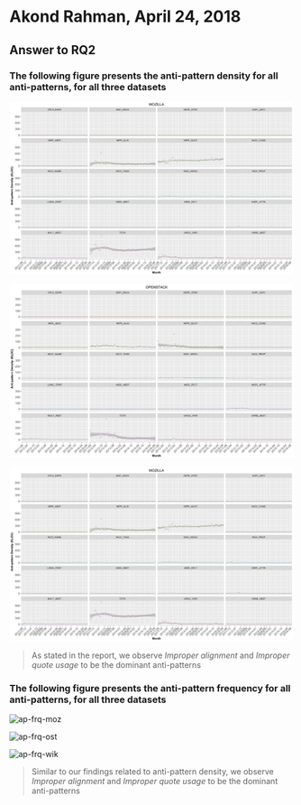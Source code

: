 # Akond Rahman, April 24, 2018 
## Answer to RQ2
### The following figure presents the anti-pattern density for all anti-patterns, for all three datasets

![ap-den-moz](https://github.com/akondrahman/TestingInIaC/blob/master/images/AP_DEN_MOZ.png "Anti-pattern Density for Mozilla")

![ap-den-ost](https://github.com/akondrahman/TestingInIaC/blob/master/images/AP_DEN_OST.png "Anti-pattern Density for Openstack")

![ap-den-wik](https://github.com/akondrahman/TestingInIaC/blob/master/images/AP_DEN_MOZ.png "Anti-pattern Density for Wikimedia")

> As stated in the report, we observe *Improper alignment* and *Improper quote usage* to be the dominant anti-patterns 


### The following figure presents the anti-pattern frequency for all anti-patterns, for all three datasets

![ap-frq-moz](https://github.com/adam-p/markdown-here/raw/master/src/common/images/den-moz.png "Anti-pattern Frequency for Mozilla")

![ap-frq-ost](https://github.com/adam-p/markdown-here/raw/master/src/common/images/den-ost.png "Anti-pattern Frequency for Openstack")

![ap-frq-wik](https://github.com/adam-p/markdown-here/raw/master/src/common/images/den-ost.png "Anti-pattern Frequency for Wikimedia")

> Similar to our findings related to anti-pattern density, we observe *Improper alignment* and *Improper quote usage* to be the dominant anti-patterns 

